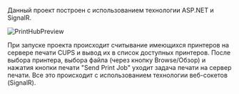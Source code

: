 Данный проект построен с использованием технологии ASP.NET и SignalR. 

![PrintHubPreview](https://github.com/Zoron87/PrintHub/assets/29422098/2fba769d-6ef0-408d-b90e-81666da199a6)

При запуске проекта происходит считывание имеющихся принтеров на сервере печати CUPS и вывод их в список доступных принтеров. После выбора принтера, выбора файла (через кнопку Browse/Обзор) и нажатия кнопки печати "Send Print Job" уходит задача печати на сервер печати. 
Все это происходит с использованием технологии веб-сокетов (SignalR).
